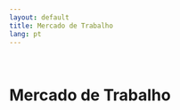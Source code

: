 ```yaml
---
layout: default
title: Mercado de Trabalho
lang: pt
---
```


<link rel="stylesheet" href="style.css">

<br>

<h1 class="title-about">Mercado de Trabalho</h1>

<br>
<br>
<br>
<br>
<br>

